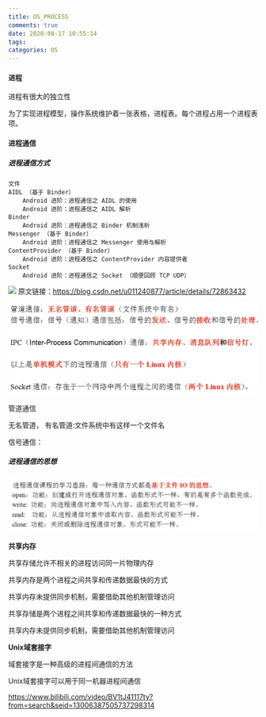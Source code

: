```yaml
---
title: OS_PROCESS
comments: true
date: 2020-08-17 10:55:14
tags:
categories: OS
---
```




#### 进程

进程有很大的独立性

为了实现进程模型，操作系统维护着一张表格，进程表。每个进程占用一个进程表项。



#### 进程通信

##### 进程通信方式

    文件
    AIDL （基于 Binder）
        Android 进阶：进程通信之 AIDL 的使用
        Android 进阶：进程通信之 AIDL 解析
    Binder
        Android 进阶：进程通信之 Binder 机制浅析
    Messenger （基于 Binder）
        Android 进阶：进程通信之 Messenger 使用与解析 
    ContentProvider （基于 Binder）
        Android 进阶：进程通信之 ContentProvider 内容提供者 
    Socket
        Android 进阶：进程通信之 Socket （顺便回顾 TCP UDP）

![](https://img-blog.csdn.net/20170605011532312?watermark/2/text/aHR0cDovL2Jsb2cuY3Nkbi5uZXQvdTAxMTI0MDg3Nw==/font/5a6L5L2T/fontsize/400/fill/I0JBQkFCMA==/dissolve/70/gravity/SouthEast)
原文链接：https://blog.csdn.net/u011240877/article/details/72863432





![](OS-PROCESS/2021-08-17_COMM_TYPE.png)



管道通信

无名管道， 有名管道:文件系统中有这样一个文件名

信号通信： 



##### 进程通信的思想

![](OS-PROCESS/2021-08-17_INTER_THINK.png)







**共享内存**

 共享存储允许不相关的进程访问同一片物理内存

共享内存是两个进程之间共享和传递数据最快的方式

共享内存未提供同步机制，需要借助其他机制管理访问

共享存储是两个进程之间共享和传递数据最快的一种方式

共享内存未提供同步机制，需要借助其他机制管理访问

**Unix域套接字**

域套接字是一种高级的进程间通信的方法

Unix域套接字可以用于同一机器进程间通信



https://www.bilibili.com/video/BV1tJ41117ty?from=search&seid=13006387505737298314
